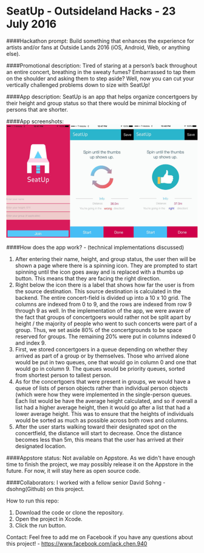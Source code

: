 # SeatUp - Outsideland Hacks - 23 July 2016

####Hackathon prompt: 
Build something that enhances the experience for artists and/or fans at Outside Lands 2016 (iOS, Android, Web, or anything else).

####Promotional description: 
Tired of staring at a person’s back throughout an entire concert, breathing in the sweaty fumes? Embarrassed to tap them on the shoulder and asking them to step aside? Well, now you can cut your vertically challenged problems down to size with SeatUp!

####App description: 
SeatUp is an app that helps organize concertgoers by their height and group status so that there would be minimal blocking of persons that are shorter. 

####App screenshots:
![Main page / Home page](https://github.com/ChenCodes/SeatUp/blob/master/githubScreenshot.png)

####How does the app work? - (technical implementations discussed)
1. After entering their name, height, and group status, the user then will be shown a page where there is a spinning icon. They are prompted to start spinning until the icon goes away and is replaced with a thumbs up button. This means that they are facing the right direction.
2. Right below the icon there is a label that shows how far the user is from the source destination. This source destination is calculated in the backend. The entire concert-field is divided up into a 10 x 10 grid. The columns are indexed from 0 to 9, and the rows are indexed from row 9 through 9 as well. In the implementation of the app, we were aware of the fact that groups of concertgoers would rather not be split apart by height / the majority of people who went to such concerts were part of a group. Thus, we set aside 80% of the concertgrounds to be space reserved for groups. The remaining 20% were put in columns indexed 0 and index 9. 
3. First, we stored concertgoers in a queue depending on whether they arrived as part of a group or by themselves. Those who arrived alone would be put in two queues, one that would go in column 0 and one that would go in column 9. The queues would be priority queues, sorted from shortest person to tallest person. 
4. As for the concertgoers that were present in groups, we would have a queue of lists of person objects rather than individual person objects (which were how they were implemented in the single-person queues. Each list would be have the average height calculated, and so if overall a list had a higher average height, then it would go after a list that had a lower average height. This was to ensure that the heights of individuals would be sorted as much as possible across both rows and columns.
5. After the user starts walking toward their designated spot on the concertfield, the distance will start to decrease. Once the distance becomes less than 5m, this means that the user has arrived at their designated location. 

####Appstore status: Not available on Appstore. As we didn't have enough time to finish the project, we may possibly release it on the Appstore in the future. For now, it will stay here as open source code. 

####Collaborators:
I worked with a fellow senior David Sohng - dsohng(Github) on this project. 

How to run this repo:

1. Download the code or clone the repository.
1. Open the project in Xcode.
1. Click the run button.

Contact:
Feel free to add me on Facebook if you have any questions about this project! - https://www.facebook.com/jack.chen.940



